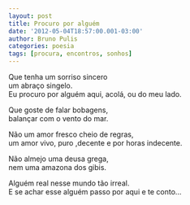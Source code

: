 ```yaml
---
layout: post
title: Procuro por alguém
date: '2012-05-04T18:57:00.001-03:00'
author: Bruno Pulis
categories: poesia
tags: [procura, encontros, sonhos]
---
```


Que tenha um sorriso sincero<br />
um abraço singelo.<br />
Eu procuro por alguém aqui, acolá, ou do meu lado.<br />

Que goste de falar bobagens,<br />
balançar com o vento do mar.<br />

Não um amor fresco cheio de regras,<br />
um amor vivo, puro ,decente e por horas indecente.<br />

Não almejo uma deusa grega,<br />
nem uma amazona dos gibis.<br />

Alguém  real nesse mundo tão irreal.<br />
E se achar esse alguém passo por aqui e te conto...